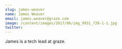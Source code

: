 ```yaml
---
slug: james-weaver
name: James Weaver
email: james.weaver@graze.com
image: /content/images/2017/06/img_9931_720-1-1.jpg
twitter: 
---
```


James is a tech lead at graze.
